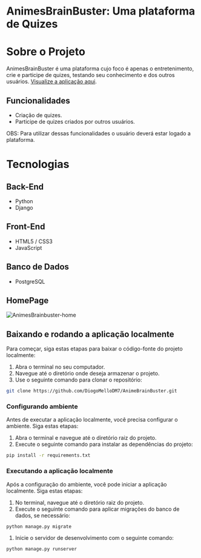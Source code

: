 # AnimesBrainBuster: Uma plataforma de Quizes

# Sobre o Projeto

AnimesBrainBuster é uma plataforma cujo foco é apenas o entretenimento, crie e participe de quizes, testando seu conhecimento e dos outros usuários. [Visualize a aplicação aqui](https://animebrainbuster-production.up.railway.app/).

## Funcionalidades

* Criação de quizes.
* Participe de quizes criados por outros usuários.
  
OBS: Para utilizar dessas funcionalidades o usuário deverá estar logado a plataforma.

# Tecnologias

## Back-End
* Python
* Django

## Front-End
* HTML5 / CSS3
* JavaScript

## Banco de Dados
* PostgreSQL


## HomePage
![AnimesBrainbuster-home](https://github.com/DiogoMelloDM7/AnimeBrainBuster/assets/136912625/d674599e-ceb9-4416-9272-f579c41d71b1)

## Baixando e rodando a aplicação localmente

Para começar, siga estas etapas para baixar o código-fonte do projeto localmente:

1. Abra o terminal no seu computador.
2. Navegue até o diretório onde deseja armazenar o projeto.
3. Use o seguinte comando para clonar o repositório:

```bash
git clone https://github.com/DiogoMelloDM7/AnimeBrainBuster.git
```

### Configurando ambiente

Antes de executar a aplicação localmente, você precisa configurar o ambiente. Siga estas etapas:

1. Abra o terminal e navegue até o diretório raiz do projeto.
2. Execute o seguinte comando para instalar as dependências do projeto:

```bash
pip install -r requirements.txt
```

### Executando a aplicação localmente

Após a configuração do ambiente, você pode iniciar a aplicação localmente. Siga estas etapas:

1. No terminal, navegue até o diretório raiz do projeto.
2. Execute o seguinte comando para aplicar migrações do banco de dados, se necessário:

```bash
python manage.py migrate
```

1. Inicie o servidor de desenvolvimento com o seguinte comando:

```bash
python manage.py runserver
```












